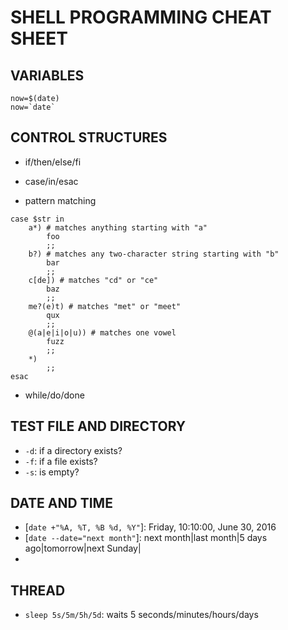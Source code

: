 # SHELL PROGRAMMING CHEAT SHEET

## VARIABLES
```
now=$(date)
now=`date`
```
## CONTROL STRUCTURES
- if/then/else/fi
- case/in/esac

- pattern matching
```
case $str in
    a*) # matches anything starting with "a"
		foo
		;;    
    b?) # matches any two-character string starting with "b"
		bar
		;;    
    c[de]) # matches "cd" or "ce"
		baz
		;;    
    me?(e)t) # matches "met" or "meet"
		qux
		;;    
    @(a|e|i|o|u)) # matches one vowel
		fuzz
		;;   
	*)
		;;
esac
```
- while/do/done

## TEST FILE AND DIRECTORY
- `-d`: if a directory exists?
- `-f`: if a file exists?
- `-s`: is empty?

## DATE AND TIME
- [`date +"%A, %T, %B %d, %Y"`]: Friday, 10:10:00, June 30, 2016
- [`date --date="next month"`]: next month|last month|5 days ago|tomorrow|next Sunday|
- [`time <cmd>`]: timing

## THREAD
- `sleep 5s/5m/5h/5d`: waits 5 seconds/minutes/hours/days